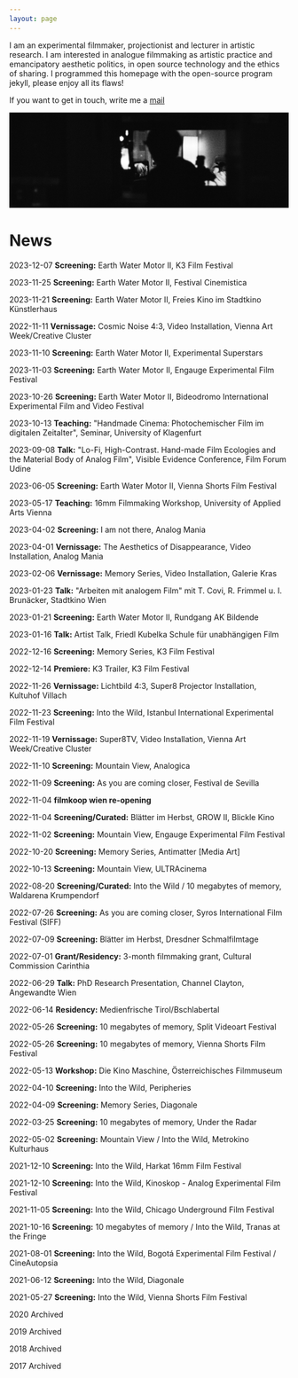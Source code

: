 ```yaml
---
layout: page
---
```


I am an experimental filmmaker, projectionist and lecturer in artistic research. I am interested in analogue filmmaking as artistic practice and emancipatory aesthetic politics, in open source technology and the ethics of sharing. I programmed this homepage with the open-source program jekyll, please enjoy all its flaws!

If you want to get in touch, write me a <a href="mailto:lostlostlost@posteo.net">mail</a>

<img class="solo" src="./assets/img/CosmaGrosser_Projektionist_small.JPG" title=""/><br>

# News

2023-12-07 <strong>Screening:</strong> Earth Water Motor II, K3 Film Festival

2023-11-25 <strong>Screening:</strong> Earth Water Motor II, Festival Cinemistica

2023-11-21 <strong>Screening:</strong> Earth Water Motor II, Freies Kino im Stadtkino Künstlerhaus

2022-11-11 <strong>Vernissage:</strong> Cosmic Noise 4:3, Video Installation, Vienna Art Week/Creative Cluster

2023-11-10 <strong>Screening:</strong> Earth Water Motor II, Experimental Superstars

2023-11-03 <strong>Screening:</strong> Earth Water Motor II, Engauge Experimental Film Festival

2023-10-26 <strong>Screening:</strong> Earth Water Motor II, Bideodromo International Experimental Film and Video Festival

2023-10-13 <strong>Teaching:</strong> "Handmade Cinema: Photochemischer Film im digitalen Zeitalter", Seminar, University of Klagenfurt

2023-09-08 <strong>Talk:</strong> "Lo-Fi, High-Contrast. Hand-made Film Ecologies and the Material Body of Analog Film", Visible Evidence Conference, Film Forum Udine

2023-06-05 <strong>Screening:</strong> Earth Water Motor II, Vienna Shorts Film Festival

2023-05-17 <strong>Teaching:</strong> 16mm Filmmaking Workshop, University of Applied Arts Vienna

2023-04-02 <strong>Screening:</strong> I am not there, Analog Mania

2023-04-01 <strong>Vernissage:</strong> The Aesthetics of Disappearance, Video Installation, Analog Mania

2023-02-06 <strong>Vernissage:</strong> Memory Series, Video Installation, Galerie Kras

2023-01-23 <strong>Talk:</strong> "Arbeiten mit analogem Film" mit T. Covi, R. Frimmel u. I. Brunäcker, Stadtkino Wien

2023-01-21 <strong>Screening:</strong> Earth Water Motor II, Rundgang AK Bildende

2023-01-16 <strong>Talk:</strong> Artist Talk, Friedl Kubelka Schule für unabhängigen Film

2022-12-16 <strong>Screening:</strong> Memory Series, K3 Film Festival

2022-12-14 <strong>Premiere:</strong> K3 Trailer, K3 Film Festival

2022-11-26 <strong>Vernissage:</strong> Lichtbild 4:3, Super8 Projector Installation, Kultuhof Villach

2022-11-23 <strong>Screening:</strong> Into the Wild, Istanbul International Experimental Film Festival

2022-11-19 <strong>Vernissage:</strong> Super8TV, Video Installation, Vienna Art Week/Creative Cluster

2022-11-10 <strong>Screening:</strong> Mountain View, Analogica

2022-11-09 <strong>Screening:</strong> As you are coming closer, Festival de Sevilla

2022-11-04 <strong>filmkoop wien re-opening</strong>

2022-11-04 <strong>Screening/Curated:</strong> Blätter im Herbst, GROW II, Blickle Kino

2022-11-02 <strong>Screening:</strong> Mountain View, Engauge Experimental Film Festival

2022-10-20 <strong>Screening:</strong> Memory Series, Antimatter [Media Art]

2022-10-13 <strong>Screening:</strong> Mountain View, ULTRAcinema

2022-08-20 <strong>Screening/Curated:</strong> Into the Wild / 10 megabytes of memory, Waldarena Krumpendorf

2022-07-26 <strong>Screening:</strong> As you are coming closer, Syros International Film Festival (SIFF)

2022-07-09 <strong>Screening:</strong> Blätter im Herbst, Dresdner Schmalfilmtage

2022-07-01 <strong>Grant/Residency:</strong> 3-month filmmaking grant, Cultural Commission Carinthia

2022-06-29 <strong>Talk:</strong> PhD Research Presentation, Channel Clayton, Angewandte Wien

2022-06-14 <strong>Residency:</strong> Medienfrische Tirol/Bschlabertal

2022-05-26 <strong>Screening:</strong> 10 megabytes of memory, Split Videoart Festival

2022-05-26 <strong>Screening:</strong> 10 megabytes of memory, Vienna Shorts Film Festival

2022-05-13 <strong>Workshop:</strong> Die Kino Maschine, Österreichisches Filmmuseum

2022-04-10 <strong>Screening:</strong> Into the Wild, Peripheries

2022-04-09 <strong>Screening:</strong> Memory Series, Diagonale

2022-03-25 <strong>Screening:</strong> 10 megabytes of memory, Under the Radar

2022-05-02 <strong>Screening:</strong> Mountain View / Into the Wild, Metrokino Kulturhaus

2021-12-10 <strong>Screening:</strong> Into the Wild, Harkat 16mm Film Festival

2021-12-10 <strong>Screening:</strong> Into the Wild, Kinoskop - Analog Experimental Film Festival

2021-11-05 <strong>Screening:</strong> Into the Wild, Chicago Underground Film Festival

2021-10-16 <strong>Screening:</strong> 10 megabytes of memory / Into the Wild, Tranas at the Fringe

2021-08-01 <strong>Screening:</strong> Into the Wild,  Bogotá Experimental Film Festival / CineAutopsia

2021-06-12 <strong>Screening:</strong> Into the Wild, Diagonale

2021-05-27 <strong>Screening:</strong> Into the Wild, Vienna Shorts Film Festival

2020 Archived

2019 Archived

2018 Archived

2017 Archived



<!-- # Blog

{% for post in site.posts %}

<a href="{{ post.url }}">{{post.title}}</a><br>

{% endfor %} -->